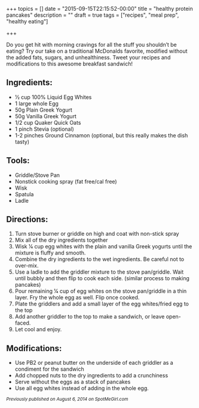 +++
topics = []
date = "2015-09-15T22:15:52-00:00"
title = "healthy protein pancakes"
description = ""
draft = true
tags = ["recipes", "meal prep", "healthy eating"]

+++

Do you get hit with morning cravings for all the stuff you shouldn’t be eating? Try our take on a traditional McDonalds favorite, modified without the added fats, sugars, and unhealthiness. Tweet your recipes and modifications to this awesome breakfast sandwich!

<!--more-->

## Ingredients:
* 1⁄2 cup 100% Liquid Egg Whites
* 1 large whole Egg
* 50g Plain Greek Yogurt
* 50g Vanilla Greek Yogurt
* 1/2 cup Quaker Quick Oats
* 1 pinch Stevia (optional)
* 1-2 pinches Ground Cinnamon (optional, but this really makes the dish tasty)

## Tools:
* Griddle/Stove Pan
* Nonstick cooking spray (fat free/cal free) 
* Wisk
* Spatula
* Ladle

## Directions:
1. Turn stove burner or griddle on high and coat with non-stick spray
2. Mix all of the dry ingredients together
3. Wisk 1⁄4 cup egg whites with the plain and vanilla Greek yogurts until the mixture is fluffy and smooth.
4. Combine the dry ingredients to the wet ingredients. Be careful not to over-mix.
5. Use a ladle to add the griddler mixture to the stove pan/griddle. Wait until bubbly and then flip to cook each side. (similar process to making pancakes)
6. Pour remaining 1⁄4 cup of egg whites on the stove pan/griddle in a thin layer. Fry the whole egg as well. Flip once cooked.
7. Plate the griddlers and add a small layer of the egg whites/fried egg to the top
8. Add another griddler to the top to make a sandwich, or leave open-faced.
9. Let cool and enjoy.

## Modifications:
* Use PB2 or peanut butter on the underside of each griddler as a condiment for the sandwich
* Add chopped nuts to the dry ingredients to add a crunchiness 
* Serve without the eggs as a stack of pancakes
* Use all egg whites instead of adding in the whole egg.

<sub> *Previously published on August 6, 2014 on SpotMeGirl.com* </sub>